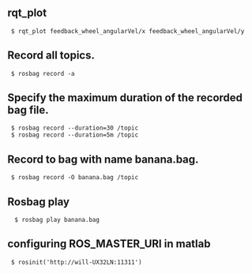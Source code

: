 ## rqt_plot
     $ rqt_plot feedback_wheel_angularVel/x feedback_wheel_angularVel/y 

## Record all topics.
     $ rosbag record -a

## Specify the maximum duration of the recorded bag file.
     $ rosbag record --duration=30 /topic
     $ rosbag record --duration=5m /topic

## Record to bag with name banana.bag.
     $ rosbag record -O banana.bag /topic  

## Rosbag play
      $ rosbag play banana.bag

## configuring ROS_MASTER_URI in matlab
     $ rosinit('http://will-UX32LN:11311')

     
     
     
